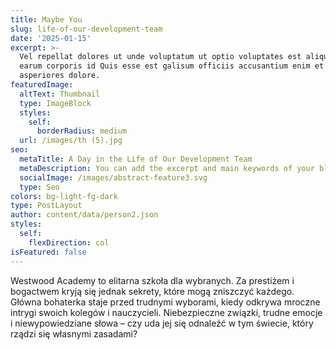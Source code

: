 ```yaml
---
title: Maybe You
slug: life-of-our-development-team
date: '2025-01-15'
excerpt: >-
  Vel repellat dolores ut unde voluptatum ut optio voluptates est aliquid. Ut
  earum corporis id Quis esse est galisum officiis accusantium enim et
  asperiores dolore.
featuredImage:
  altText: Thumbnail
  type: ImageBlock
  styles:
    self:
      borderRadius: medium
  url: /images/th (5).jpg
seo:
  metaTitle: A Day in the Life of Our Development Team
  metaDescription: You can add the excerpt and main keywords of your blog post here.
  socialImage: /images/abstract-feature3.svg
  type: Seo
colors: bg-light-fg-dark
type: PostLayout
author: content/data/person2.json
styles:
  self:
    flexDirection: col
isFeatured: false
---
```


Westwood Academy to elitarna szkoła dla wybranych. Za prestiżem i bogactwem kryją się jednak sekrety, które mogą zniszczyć każdego. Główna bohaterka staje przed trudnymi wyborami, kiedy odkrywa mroczne intrygi swoich kolegów i nauczycieli. Niebezpieczne związki, trudne emocje i niewypowiedziane słowa – czy uda jej się odnaleźć w tym świecie, który rządzi się własnymi zasadami?

